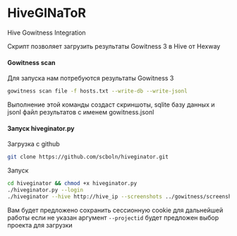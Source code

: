 # HiveGINaToR
Hive Gowitness Integration

Скрипт позволяет загрузить результаты Gowitness 3 в Hive от Hexway

#### Gowitness scan
Для запуска нам потребуются результаты Gowitness 3 
```bash
gowitness scan file -f hosts.txt --write-db --write-jsonl
```
Выполнение этой команды создаст скриншоты, sqlite базу данных и jsonl файл результатов с именем gowitness.jsonl

#### Запуск hiveginator.py

Загрузка с github
```bash
git clone https://github.com/scboln/hiveginator.git
```

Запуск

```bash
cd hiveginator && chmod +x hiveginator.py
./hiveginator.py --login
./hiveginator --hive http://hive_ip --screenshots ../gowitness/screenshots --jsonl ../gowitness/gowitness.jsonl
```

Вам будет предложено сохранить сессионную cookie для дальнейшей работы 
если не указан аргумент ```--projectid``` будет предложен выбор проекта для загрузки
